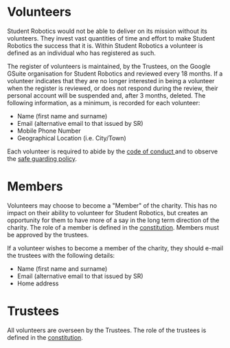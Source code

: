# Volunteers

Student Robotics would not be able to deliver on its mission without its volunteers. They invest vast quantities of time and effort to make Student Robotics the success that it is. Within Student Robotics a volunteer is defined as an individual who has registered as such.

The register of volunteers is maintained, by the Trustees, on the Google GSuite organisation for Student Robotics and reviewed every 18 months. If a volunteer indicates that they are no longer interested in being a volunteer when the register is reviewed, or does not respond during the review, their personal account will be suspended and, after 3 months, deleted. The following information, as a minimum, is recorded for each volunteer:

* Name \(first name and surname\)
* Email \(alternative email to that issued by SR\)
* Mobile Phone Number
* Geographical Location \(i.e. City/Town\)

Each volunteer is required to abide by the  [code of conduct ](code-of-conduct.md) and to observe the  [safe guarding policy](safeguarding.md). 

# Members

Volunteers may choose to become a "Member" of the charity. This has no impact on their ability to volunteer for Student Robotics, but creates an opportunity for them to have more of a say in the long term direction of the charity. The role of a member is defined in the [constitution](../resources/constitution.pdf). Members must be approved by the trustees.

If a volunteer wishes to become a member of the charity, they should e-mail the trustees with the following details:

* Name \(first name and surname\)
* Email \(alternative email to that issued by SR\)
* Home address

# Trustees

All volunteers are overseen by the Trustees. The role of the trustees is defined in the [constitution](../resources/constitution.pdf).
